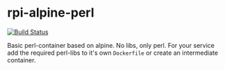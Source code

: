 # rpi-alpine-perl

[![Build Status](https://travis-ci.org/Raigen/rpi-alpine-perl.svg?branch=master)](https://travis-ci.org/Raigen/rpi-alpine-perl)

Basic perl-container based on alpine.
No libs, only perl. For your service add the required perl-libs to it's own `Dockerfile` or create an intermediate container.


